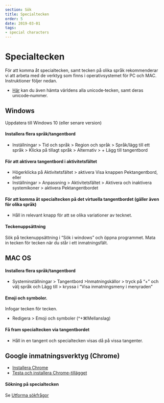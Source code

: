 ```yaml
---
section: Sök
title: Specialtecken
order: 5
date: 2019-03-01
tags:
- special characters
---
```


# Specialtecken
För att komma åt specialtecken, samt tecken på olika språk rekommenderar vi att arbeta med de verktyg som finns i operativsystemet för PC och MAC. Instruktioner följer nedan.

* [Här](https://unicode-table.com) kan du även hämta världens alla unicode‐tecken, samt deras unicode‐nummer.

## Windows 
Uppdatera till Windows 10 (eller senare version)
#### Installera flera språk/tangentbord 
* Inställningar > Tid och språk > Region och språk > Språk/lägg till ett språk > Klicka på tillagt språk > Alternativ > + Lägg till tangentbord 

#### För att aktivera tangentbord i aktivitetsfältet
* Högerklicka på Aktivitetsfältet > aktivera Visa knappen Pektangentbord, eller
* Inställningar > Anpassning > Aktivitetsfältet > Aktivera och inaktivera systemikoner > aktivera Pektangentbordet 

#### För att komma åt specialtecken på det virtuella tangentbordet (gäller även för olika språk) 
* Håll in relevant knapp för att se olika variationer av tecknet.

#### Teckenuppsättning
Sök på teckenuppsättning i “Sök i windows” och öppna programmet. Mata in tecken för tecken när du står i ett inmatningsfält. 

## MAC OS
#### Installera flera språk/tangentbord 
* Systeminställningar > Tangentbord >Inmatningskällor > tryck på “+” och välj språk och Lägg till > kryssa i “Visa inmatningsmeny i menyraden”

#### Emoji och symboler.
Infogar tecken för tecken. 	
* Redigera > Emoji och symboler (^+⌘Mellanslag)

#### Få fram specialtecken via tangentbordet
* Håll in en tangent och specialtecken visas då på vissa tangenter.

## Google inmatningsverktyg (Chrome)

* [Installera Chrome](https://support.google.com/chrome/answer/95346?co=GENIE.Platform%3DDesktop&hl=sv)
* [Testa och installera Chrome-tillägget](https://www.google.com/inputtools/try/)

#### Sökning på specialtecken
Se [Utforma sökfrågor](https://libris.kb.se/katalogisering/help/search-01-queries)
